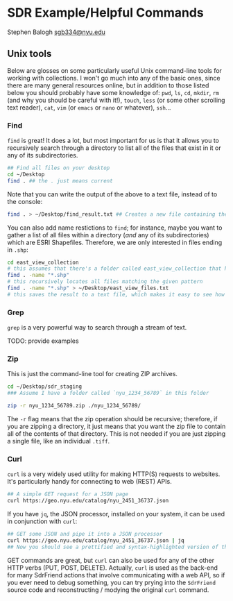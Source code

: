 # SDR Example/Helpful Commands
Stephen Balogh <sgb334@nyu.edu>

## Unix tools

Below are glosses on some particularly useful Unix command-line tools for working with collections. I won't go much into any of the basic ones, since there are many general resources online, but in addition to those listed below you should probably have some knowledge of: `pwd`, `ls`, `cd`, `mkdir`, `rm` (and why you should be careful with it!), `touch`, `less` (or some other scrolling text reader), `cat`, `vim` (or `emacs` or `nano` or whatever), `ssh`...

### Find
`find` is great! It does a lot, but most important for us is that it allows you to recursively search through a directory to list all of the files that exist in it or any of its subdirectories.

```bash
## Find all files on your desktop
cd ~/Desktop
find . ## the . just means current
```

Note that you can write the output of the above to a text file, instead of to the console:

```bash
find . > ~/Desktop/find_result.txt ## Creates a new file containing the results
```

You can also add name restictions to `find`; for instance, maybe you want to gather a list of all files within a directory (*and* any of its subdirectories) which are ESRI Shapefiles. Therefore, we are only interested in files ending in `.shp`:

```bash
cd east_view_collection
# this assumes that there's a folder called east_view_collection that has a bunch of shapefiles in it
find . -name "*.shp"
# this recursively locates all files matching the given pattern
find . -name "*.shp" > ~/Desktop/east_view_files.txt
# this saves the result to a text file, which makes it easy to see how many shapefiles exist
```
### Grep

`grep` is a very powerful way to search through a stream of text.

TODO: provide examples

### Zip

This is just the command-line tool for creating ZIP archives.

```bash
cd ~/Desktop/sdr_staging
### Assume I have a folder called `nyu_1234_56789` in this folder

zip -r nyu_1234_56789.zip ./nyu_1234_56789/
```
The `-r` flag means that the zip operation should be recursive; therefore, if you are zipping a directory, it just means that you want the zip file to contain all of the contents of that directory. This is not needed if you are just zipping a single file, like an individual `.tiff`.

### Curl

`curl` is a very widely used utility for making HTTP(S) requests to websites. It's particularly handy for connecting to web (REST) APIs.

```bash
## A simple GET request for a JSON page
curl https://geo.nyu.edu/catalog/nyu_2451_36737.json
```

If you have `jq`, the JSON processor, installed on your system, it can be used in conjunction with `curl`:


```bash
## GET some JSON and pipe it into a JSON processor
curl https://geo.nyu.edu/catalog/nyu_2451_36737.json | jq
## Now you should see a prettified and syntax-highlighted version of the JSON object!
```

GET commands are great, but `curl` can also be used for any of the other HTTP verbs (PUT, POST, DELETE). Actually, `curl` is used as the back-end for many SdrFriend actions that involve communicating with a web API, so if you ever need to debug something, you can try prying into the `SdrFriend` source code and reconstructing / modying the original `curl` command.
